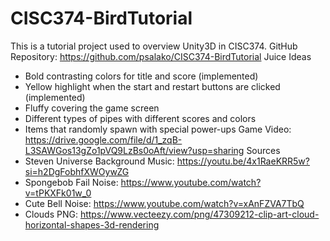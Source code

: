 # CISC374-BirdTutorial
This is a tutorial project used to overview Unity3D in CISC374.
GitHub Repository: https://github.com/psalako/CISC374-BirdTutorial 
Juice Ideas
- Bold contrasting colors for title and score (implemented)
- Yellow highlight when the start and restart buttons are clicked (implemented)
- Fluffy covering the game screen
- Different types of pipes with different scores and colors
- Items that randomly spawn with special power-ups
Game Video: https://drive.google.com/file/d/1_zqB-L3SAWGos13gZo1pVQ9LzBs0oAft/view?usp=sharing
Sources
- Steven Universe Background Music: https://youtu.be/4x1RaeKRR5w?si=h2DgFobhfXWOywZG
- Spongebob Fail Noise: https://www.youtube.com/watch?v=tPKXFk01w_0
- Cute Bell Noise: https://www.youtube.com/watch?v=xAnFZVA7TbQ
- Clouds PNG: https://www.vecteezy.com/png/47309212-clip-art-cloud-horizontal-shapes-3d-rendering

